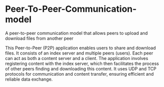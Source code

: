 # Peer-To-Peer-Communication-model
A peer-to-peer communication model that allows peers to upload and download files from another peer

This Peer-to-Peer (P2P) application enables users to share and download files. It consists of an index server and multiple peers (users). Each peer can act as both a content server and a client. The application involves registering content with the index server, which then facilitates the process of other peers finding and downloading this content. It uses UDP and TCP protocols for communication and content transfer, ensuring efficient and reliable data exchange.
